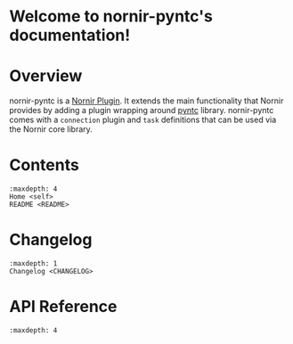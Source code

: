 <!-- .. nornir-pyntc documentation master file, created by
   sphinx-quickstart on Fri Sep 10 21:44:40 2021.
   You can adapt this file completely to your liking, but it should at least
   contain the root `toctree` directive. -->

# Welcome to nornir-pyntc's documentation!

# Overview
 
nornir-pyntc is a [Nornir Plugin](https://nornir.readthedocs.io/en/latest/plugins/index.html). It extends the main functionality that Nornir provides by adding a plugin wrapping around [pyntc](https://github.com/networktocode/pyntc) library. nornir-pyntc comes with a `connection` plugin and `task` definitions that can be used via the Nornir core library.
 
# Contents

```{toctree}
:maxdepth: 4
Home <self>
README <README>
``` 
 
# Changelog

```{toctree}
:maxdepth: 1
Changelog <CHANGELOG>
``` 
 
# API Reference
```{toctree}
:maxdepth: 4
``` 